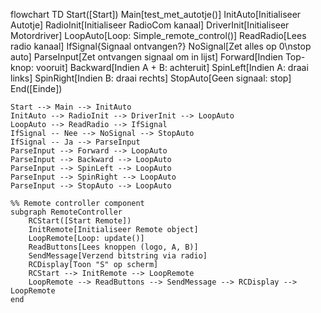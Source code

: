 flowchart TD
    Start([Start])
    Main[test_met_autotje()]
    InitAuto[Initialiseer Autotje]
    RadioInit[Initialiseer RadioCom kanaal]
    DriverInit[Initialiseer Motordriver]
    LoopAuto[Loop: Simple_remote_control()]
    ReadRadio[Lees radio kanaal]
    IfSignal{Signaal ontvangen?}
    NoSignal[Zet alles op 0\nstop auto]
    ParseInput[Zet ontvangen signaal om in lijst]
    Forward[Indien Top-knop: vooruit]
    Backward[Indien A + B: achteruit]
    SpinLeft[Indien A: draai links]
    SpinRight[Indien B: draai rechts]
    StopAuto[Geen signaal: stop]
    End([Einde])

    Start --> Main --> InitAuto
    InitAuto --> RadioInit --> DriverInit --> LoopAuto
    LoopAuto --> ReadRadio --> IfSignal
    IfSignal -- Nee --> NoSignal --> StopAuto
    IfSignal -- Ja --> ParseInput
    ParseInput --> Forward --> LoopAuto
    ParseInput --> Backward --> LoopAuto
    ParseInput --> SpinLeft --> LoopAuto
    ParseInput --> SpinRight --> LoopAuto
    ParseInput --> StopAuto --> LoopAuto

    %% Remote controller component
    subgraph RemoteController
        RCStart([Start Remote])
        InitRemote[Initialiseer Remote object]
        LoopRemote[Loop: update()]
        ReadButtons[Lees knoppen (logo, A, B)]
        SendMessage[Verzend bitstring via radio]
        RCDisplay[Toon "S" op scherm]
        RCStart --> InitRemote --> LoopRemote
        LoopRemote --> ReadButtons --> SendMessage --> RCDisplay --> LoopRemote
    end
